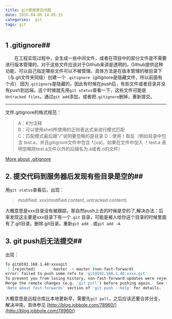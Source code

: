 ```yaml
---
title: git使用常见问题
date: 2016-04-06 14:05:33
categories:  git
tags: git
---
```

## 1 .gitignore##
　　在工程实现过程中，会生成一些中间文件，或者在项目中的部分文件是不需要进行版本管理的。对于这些文件应该对于Github来讲是透明的。Github提供这种功能，可以自己指定哪些文件可以不被管理。具体方法是在版本管理的根目录下（与.git文件夹同级）创建一个  `.gitignore`（gitignore是隐藏文件，所以前面有个点）
因为`.gitignore`是隐藏的，因此有时候在push后，有些文件或者目录并没有push到远端。这个时候就先用`git status`查看一下，这些文件可能是`Untracked files`。通过`git add`添加，或者把`.gitignore`删掉，重新提交。
<!--more-->
-----
文件.gitignore的格式规范：
>A：#为注释   
B：可以使用shell所使用的正则表达式来进行模式匹配   
C：匹配模式最后跟"/"说明要忽略的是目录 
D：使用！取反（例如目录中包含  test.a，并且gitignore文件中包含  *.[oa]，如果在文件中加入 ！test.a   表明忽略除test.a文件以外的后缀名为.a或者.o的文件）

[More about .gitignore](https://www.kernel.org/pub/software/scm/git/docs/gitignore.html)
## 2. 提交代码到服务器后发现有些目录是空的##
用`git status`查看后，出现：
> modified: xxx(modified content, untracked content)

大概意思是xxx目录没有被跟踪。那自然push上去的时候是空的了,解决办法：后来发现这主要是xxx目录下有一个`.git` 目录，可能是被人给你这个目录的时候里面有了.git目录。删除.git目录。重新`git add .`或`git add -A`

## 3. git push后无法提交##
出现：
``` bash
To git@192.168.1.48:xxxxgit
 ! [rejected]        master -> master (non-fast-forward)
error: failed to push some refs to 'git@192.168.1.48:xxxx.git'
To prevent you from losing history, non-fast-forward updates were rejected
Merge the remote changes (e.g. 'git pull') before pushing again.  See the
'Note about fast-forwards' section of 'git push --help' for details.
```
大概意思是远程仓库比本地更新早，需要先`git pull`，之后应该还要合并分支，解决冲突。具体参见 [http://blog.jobbole.com/78960/](http://blog.jobbole.com/78960/)





